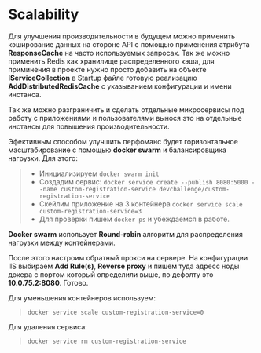 # Scalability

Для улучшения производительности в будущем можно применить кэширование данных на стороне API с помощью применения атрибута **ResponseCache** на часто используемых запросах. Так же можно применить Redis как хранилище распределенного кэша, для приминения в проекте нужно просто добавить на объекте **IServiceCollection**  в Startup файле готовую реализацию **AddDistributedRedisCache** с указыванием конфигурации и имени инстанса.

Так же можно разграничить и сделать отдельные микросервисы под работу с приложениями и пользователями вынося это на отдельные инcтансы для повышения производительности.

Эфективным способом улучшить перфоманс будет горизонтальное масштабирование с помощью **docker swarm** и балансировщика нагрузки. Для этого:
> - Инициализируем `docker swarm init`
> - Создадим сервис: `docker service create --publish 8080:5000 --name custom-registration-service devchallenge/custom-registration-service`
> - Скейлим приложение на 3 контейнера `docker service scale custom-registration-service=3`
> - Для проверки пишем `docker ps` и убеждаемся в работе.

**Docker swarm** использует **Round-robin** алгоритм для распределения нагрузки между контейнерами.

После этого настроим обратный прокси на сервере. На конфигурации IIS выбираем **Add Rule(s)**, **Reverse proxy** и пишем туда адресс ноды докера с портом который определили выше, по дефолту это **10.0.75.2:8080**. Готово.

Для уменьшения контейнеров используем:
> `docker service scale custom-registration-service=0`

Для удаления сервиса:
> `docker service rm custom-registration-service`

